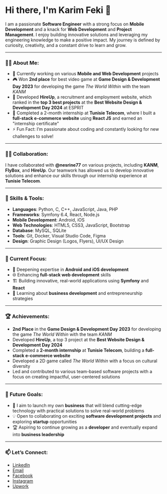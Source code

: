 # Hi there, I'm Karim Feki 👋

I am a passionate **Software Engineer** with a strong focus on **Mobile Development** and a knack for **Web Development** and **Project Management**. I enjoy building innovative solutions and leveraging my engineering knowledge to make a positive impact. My journey is defined by curiosity, creativity, and a constant drive to learn and grow.

---

### 🧑‍💻 About Me:

- 🔭 Currently working on various **Mobile and Web Development** projects
- 🎮 Won **2nd place** for best video game at **Game Design & Development Day 2023** for developing the game *The World Within* with the team *KANM*
- 💼 Developed **HireUp**, a recruitment and employment website, which ranked in the **top 3 best projects** at the **Best Website Design & Development Day 2024** at ESPRIT
- 🌱 Completed a 2-month internship at **Tunisie Telecom**, where I built a **full-stack e-commerce website** using **React JS** and earned an "internship certificate"
- ⚡ Fun Fact: I’m passionate about coding and constantly looking for new challenges to solve!

---

### 👩‍💻 Collaboration:

I have collaborated with **@nesrine77** on various projects, including **KANM**, **FlyBox**, and **HireUp**. Our teamwork has allowed us to develop innovative solutions and enhance our skills through our internship experience at **Tunisie Telecom**.

---

### 🚀 Skills & Tools:

- **Languages**: Python, C, C++, JavaScript, Java, PHP
- **Frameworks**: Symfony 6.4, React, Node.js
- **Mobile Development**: Android, iOS
- **Web Technologies**: HTML5, CSS3, JavaScript, Bootstrap
- **Database**: MySQL, SQLite
- **Tools**: Git, Docker, Visual Studio Code, Figma
- **Design**: Graphic Design (Logos, Flyers), UI/UX Design

---

### 🎯 Current Focus:

- 📱 Deepening expertise in **Android and iOS development**
- 🌐 Enhancing **full-stack web development** skills
- 🏗️ Building innovative, real-world applications using **Symfony** and **React**
- 🧠 Learning about **business development** and entrepreneurship strategies

---

### 🏆 Achievements:

- **2nd Place** in the **Game Design & Development Day 2023** for developing the game *The World Within* with the team *KANM*
- Developed **HireUp**, a top 3 project at the **Best Website Design & Development Day 2024**
- Completed a **2-month internship** at **Tunisie Telecom**, building a **full-stack e-commerce website**
- Developed a 2D game called *The World Within* with a focus on cultural diversity
- Led and contributed to various team-based software projects with a focus on creating impactful, user-centered solutions

---

### 💼 Future Goals:

- 🚀 I aim to launch my own **business** that will blend cutting-edge technology with practical solutions to solve real-world problems
- 💡 Open to collaborating on exciting **software development projects** and exploring **startup** opportunities
- 🏆 Aspiring to continue growing as a **developer** and eventually expand into **business leadership**

---

### 📫 Let’s Connect:

- [LinkedIn](https://www.linkedin.com/in/karimfeki) 
- [Email](mailto:karim.feki.com@gmail.com)
- [Facebook](https://www.facebook.com/profile.php?id=100079776822402) 
- [Instagram](https://www.instagram.com/karim.feki.1/) 
- [Upwork](https://www.upwork.com/freelancers/~0185a0d6593f4bf939?mp_source=share) 
